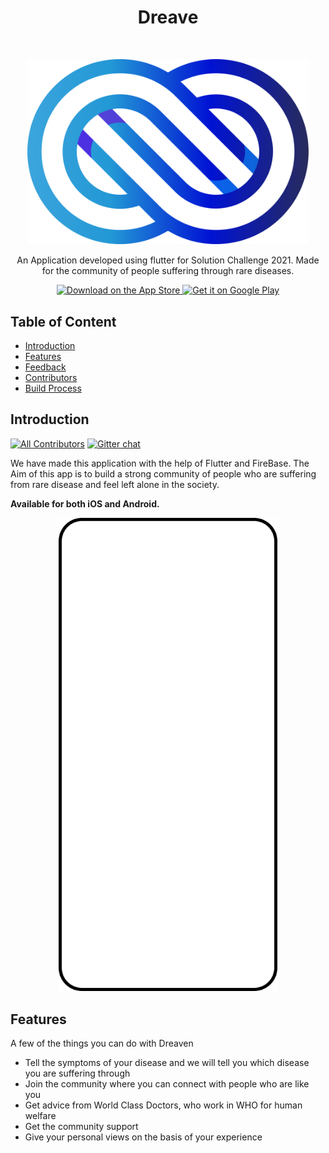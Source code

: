 <h1 align="center"> Dreave </h1> <br>


<p align="center">
  <a href="https://github.com/woinbo/Dreave">
    <img alt="Dreave" title="Dreave" src="DREAVE.svg" width="450">
  </a>
</p>

<p align="center">
  An Application developed using flutter for Solution Challenge 2021.
  Made for the community of people suffering through  rare diseases.
</p>

<p align="center">
  <a href="https://itunes.apple.com/us/app/gitpoint/id1251245162?mt=8">
    <img alt="Download on the App Store" title="App Store" src="http://i.imgur.com/0n2zqHD.png" width="140">
  </a>

  <a href="https://play.google.com/store/apps/details?id=com.gitpoint">
    <img alt="Get it on Google Play" title="Google Play" src="http://i.imgur.com/mtGRPuM.png" width="140">
  </a>
</p>


## Table of Content 

- [Introduction](#introduction)
- [Features](#features)
- [Feedback](#feedback)
- [Contributors](#contributors)
- [Build Process](#build-process)

## Introduction

[![All Contributors](https://img.shields.io/badge/all_contributors-4-orange.svg?style=flat-square)](./Contributors.md)
[![Gitter chat](https://img.shields.io/badge/chat-on_gitter-008080.svg?style=flat-square)](https://gitter.im/git-point)

We have made this application with the help of Flutter and FireBase. The Aim of this app is to build a strong community of people who are suffering from rare disease and feel left alone in the society.


**Available for both iOS and Android.**

<p align="center">
  <img src = "MockUp.svg" width=350>
</p>

## Features

A few of the things you can do with Dreaven 

* Tell the symptoms of your disease and we will tell you which disease you are suffering through 
* Join the community where you can connect with people who are like you 
* Get advice from World Class Doctors, who work in WHO for human welfare
* Get the community support
* Give your personal views on the basis of your experience








